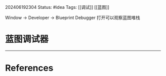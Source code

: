 202406192304
Status: #idea
Tags: [[调试]] [[蓝图]]

Window -> Developer -> Blueprint Debugger 打开可以观察蓝图堆栈
# 蓝图调试器

---
# References